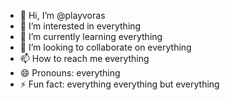 - 👋 Hi, I’m @playvoras
- 👀 I’m interested in everything
- 🌱 I’m currently learning everything
- 💞️ I’m looking to collaborate on everything
- 📫 How to reach me everything
- 😄 Pronouns: everything
- ⚡ Fun fact: everything
everything but everything
